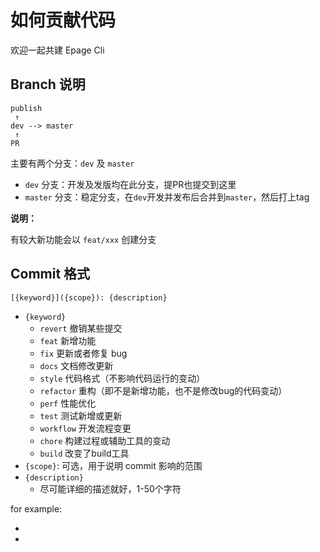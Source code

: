 # 如何贡献代码

欢迎一起共建 Epage Cli

## Branch 说明

```
publish
 ↑
dev --> master
 ↑
PR
```

主要有两个分支：`dev` 及 `master`

- `dev` 分支：开发及发版均在此分支，提PR也提交到这里
- `master` 分支：稳定分支，在`dev`开发并发布后合并到`master`，然后打上tag

**说明：**

有较大新功能会以 `feat/xxx` 创建分支

## Commit 格式

```
[{keyword}]({scope}): {description}
```

- `{keyword}`
  - `revert` 撤销某些提交
  - `feat` 新增功能
  - `fix` 更新或者修复 bug
  - `docs` 文档修改更新
  - `style` 代码格式（不影响代码运行的变动）
  - `refactor` 重构（即不是新增功能，也不是修改bug的代码变动）
  - `perf` 性能优化
  - `test` 测试新增或更新
  - `workflow` 开发流程变更
  - `chore` 构建过程或辅助工具的变动
  - `build` 改变了build工具
- `{scope}`: 可选，用于说明 commit 影响的范围
- `{description}`
  - 尽可能详细的描述就好，1-50个字符

for example:

- [feat]: 新增xxx命令，用于xxx
- [fix]: 修复xx模式下xx不生效问题

